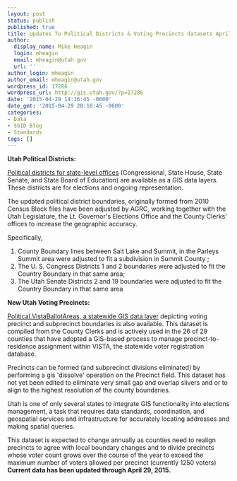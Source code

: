 ```yaml
---
layout: post
status: publish
published: true
title: Updates To Political Districts & Voting Precincts datasets April 2015
author:
  display_name: Mike Heagin
  login: mheagin
  email: mheagin@utah.gov
  url: ''
author_login: mheagin
author_email: mheagin@utah.gov
wordpress_id: 17286
wordpress_url: http://gis.utah.gov/?p=17286
date: '2015-04-29 14:16:45 -0600'
date_gmt: '2015-04-29 20:16:45 -0600'
categories:
- Data
- SGID Blog
- Standards
tags: []
---
```

<p><strong>Utah Political Districts:</strong></p>
<p><a href="{{ "/data/political/2012-2021-house-senate-congressional-districts/" | prepend: site.baseurl }}">Political districts for state-level offices</a> (Congressional, State House, State Senate, and State Board of Education) are available as a GIS data layers. These districts are for elections and ongoing representation.</p>
<p>The updated political district boundaries, originally formed from 2010 Census Block files have been adjusted by AGRC, working together with the Utah Legislature, the Lt. Governor's Elections Office and the County Clerks' offices to increase the geographic accuracy.</p>
<p>Specifically, </p>
<ol>
<li>County Boundary lines between Salt Lake and Summit, in the Parleys Summit area were adjusted to fit a subdivision in Summit County ;</li>
<li>The U. S. Congress Districts 1 and 2 boundaries were adjusted to fit the Country Boundary in that same area;</li>
<li>The Utah Senate Districts 2 and 19 boundaries were adjusted to fit the Country Boundary in that same area</li>
</ol>
<p><strong>New Utah Voting Precincts:</strong></p>
<p><a href="{{ "/data/political/voter-precincts/" | prepend: site.baseurl }}">Political.VistaBallotAreas, a statewide GIS data layer</a> depicting voting precinct and subprecinct boundaries is also available. This dataset is compiled from the County Clerks and is actively used in the 26 of 29 counties that have adopted a GIS-based process to manage precinct-to-residence assignment within VISTA, the statewide voter registration database.</p>
<p>Precincts can be formed (and subprecinct divisions eliminated) by performing a gis 'dissolve' operation on the Precinct field. This dataset has not yet been edited to eliminate very small gap and overlap slivers and or to align to the highest resolution of the county boundaries.</p>
<p>Utah is one of only several states to integrate GIS functionality into elections management, a task that requires data standards, coordination, and geospatial services and infrastructure for accurately locating addresses and making spatial queries.</p>
<p>This dataset is expected to change annually as counties need to realign precincts to agree with local boundary changes and to divide precincts whose voter count grows over the course of the year to exceed the maximum number of voters allowed per precinct (currently 1250 voters) <strong>Current data has been updated through April 29, 2015.</strong></p>
